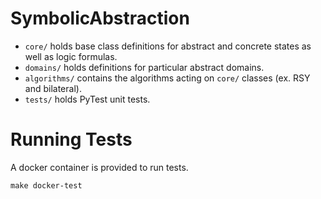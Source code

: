 # SymbolicAbstraction
- ``core/`` holds base class definitions for abstract and concrete states as
  well as logic formulas.
- ``domains/`` holds definitions for particular abstract domains.
- ``algorithms/`` contains the algorithms acting on ``core/`` classes (ex.  RSY
  and bilateral).
- ``tests/`` holds PyTest unit tests.

# Running Tests
A docker container is provided to run tests.

```
make docker-test
```

